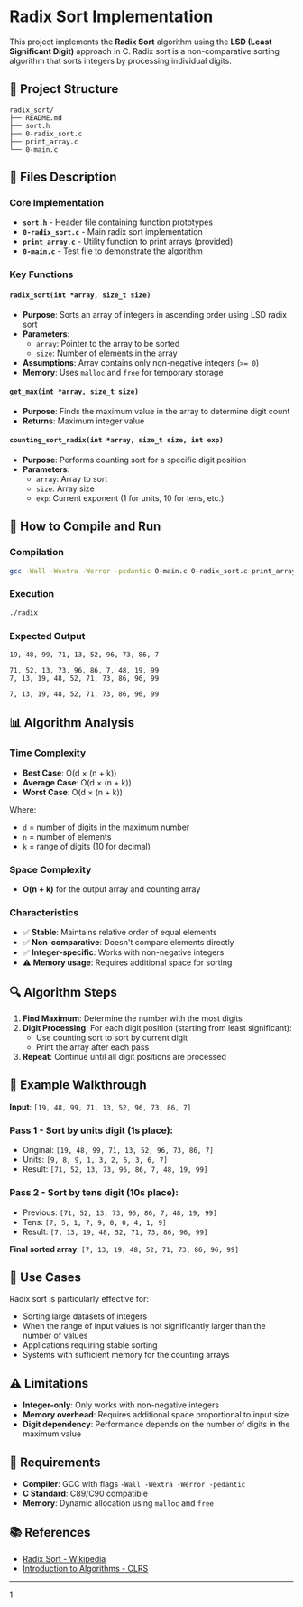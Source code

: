 # Radix Sort Implementation

This project implements the **Radix Sort** algorithm using the **LSD (Least Significant Digit)** approach in C. Radix sort is a non-comparative sorting algorithm that sorts integers by processing individual digits.

## 📁 Project Structure

```
radix_sort/
├── README.md
├── sort.h
├── 0-radix_sort.c
├── print_array.c
└── 0-main.c
```

## 🔧 Files Description

### Core Implementation
- **`sort.h`** - Header file containing function prototypes
- **`0-radix_sort.c`** - Main radix sort implementation
- **`print_array.c`** - Utility function to print arrays (provided)
- **`0-main.c`** - Test file to demonstrate the algorithm

### Key Functions

#### `radix_sort(int *array, size_t size)`
- **Purpose**: Sorts an array of integers in ascending order using LSD radix sort
- **Parameters**: 
  - `array`: Pointer to the array to be sorted
  - `size`: Number of elements in the array
- **Assumptions**: Array contains only non-negative integers (`>= 0`)
- **Memory**: Uses `malloc` and `free` for temporary storage

#### `get_max(int *array, size_t size)`
- **Purpose**: Finds the maximum value in the array to determine digit count
- **Returns**: Maximum integer value

#### `counting_sort_radix(int *array, size_t size, int exp)`
- **Purpose**: Performs counting sort for a specific digit position
- **Parameters**:
  - `array`: Array to sort
  - `size`: Array size
  - `exp`: Current exponent (1 for units, 10 for tens, etc.)

## 🚀 How to Compile and Run

### Compilation
```bash
gcc -Wall -Wextra -Werror -pedantic 0-main.c 0-radix_sort.c print_array.c -o radix
```

### Execution
```bash
./radix
```

### Expected Output
```
19, 48, 99, 71, 13, 52, 96, 73, 86, 7

71, 52, 13, 73, 96, 86, 7, 48, 19, 99
7, 13, 19, 48, 52, 71, 73, 86, 96, 99

7, 13, 19, 48, 52, 71, 73, 86, 96, 99
```

## 📊 Algorithm Analysis

### Time Complexity
- **Best Case**: O(d × (n + k))
- **Average Case**: O(d × (n + k))
- **Worst Case**: O(d × (n + k))

Where:
- `d` = number of digits in the maximum number
- `n` = number of elements
- `k` = range of digits (10 for decimal)

### Space Complexity
- **O(n + k)** for the output array and counting array

### Characteristics
- ✅ **Stable**: Maintains relative order of equal elements
- ✅ **Non-comparative**: Doesn't compare elements directly
- ✅ **Integer-specific**: Works with non-negative integers
- ⚠️ **Memory usage**: Requires additional space for sorting

## 🔍 Algorithm Steps

1. **Find Maximum**: Determine the number with the most digits
2. **Digit Processing**: For each digit position (starting from least significant):
   - Use counting sort to sort by current digit
   - Print the array after each pass
3. **Repeat**: Continue until all digit positions are processed

## 📝 Example Walkthrough

**Input**: `[19, 48, 99, 71, 13, 52, 96, 73, 86, 7]`

### Pass 1 - Sort by units digit (1s place):
- Original: `[19, 48, 99, 71, 13, 52, 96, 73, 86, 7]`
- Units: `[9, 8, 9, 1, 3, 2, 6, 3, 6, 7]`
- Result: `[71, 52, 13, 73, 96, 86, 7, 48, 19, 99]`

### Pass 2 - Sort by tens digit (10s place):
- Previous: `[71, 52, 13, 73, 96, 86, 7, 48, 19, 99]`
- Tens: `[7, 5, 1, 7, 9, 8, 0, 4, 1, 9]`
- Result: `[7, 13, 19, 48, 52, 71, 73, 86, 96, 99]`

**Final sorted array**: `[7, 13, 19, 48, 52, 71, 73, 86, 96, 99]`

## 🎯 Use Cases

Radix sort is particularly effective for:
- Sorting large datasets of integers
- When the range of input values is not significantly larger than the number of values
- Applications requiring stable sorting
- Systems with sufficient memory for the counting arrays

## ⚠️ Limitations

- **Integer-only**: Only works with non-negative integers
- **Memory overhead**: Requires additional space proportional to input size
- **Digit dependency**: Performance depends on the number of digits in the maximum value

## 🔧 Requirements

- **Compiler**: GCC with flags `-Wall -Wextra -Werror -pedantic`
- **C Standard**: C89/C90 compatible
- **Memory**: Dynamic allocation using `malloc` and `free`

## 📚 References

- [Radix Sort - Wikipedia](https://en.wikipedia.org/wiki/Radix_sort)
- [Introduction to Algorithms - CLRS](https://mitpress.mit.edu/books/introduction-algorithms)

---

1